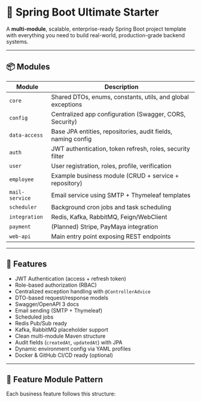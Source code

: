 # 🌟 Spring Boot Ultimate Starter

A **multi-module**, scalable, enterprise-ready Spring Boot project template with everything you need to build real-world, production-grade backend systems.

---

## 📦 Modules

| Module            | Description |
|-------------------|-------------|
| `core`            | Shared DTOs, enums, constants, utils, and global exceptions |
| `config`          | Centralized app configuration (Swagger, CORS, Security)     |
| `data-access`     | Base JPA entities, repositories, audit fields, naming config |
| `auth`            | JWT authentication, token refresh, roles, security filter   |
| `user`            | User registration, roles, profile, verification             |
| `employee`        | Example business module (CRUD + service + repository)       |
| `mail-service`    | Email service using SMTP + Thymeleaf templates              |
| `scheduler`       | Background cron jobs and task scheduling                    |
| `integration`     | Redis, Kafka, RabbitMQ, Feign/WebClient                     |
| `payment`         | (Planned) Stripe, PayMaya integration                       |
| `web-api`         | Main entry point exposing REST endpoints                    |

---

## 🔐 Features

- JWT Authentication (access + refresh token)
- Role-based authorization (RBAC)
- Centralized exception handling with `@ControllerAdvice`
- DTO-based request/response models
- Swagger/OpenAPI 3 docs
- Email sending (SMTP + Thymeleaf)
- Scheduled jobs
- Redis Pub/Sub ready
- Kafka, RabbitMQ placeholder support
- Clean multi-module Maven structure
- Audit fields (`createdAt`, `updatedAt`) with JPA
- Dynamic environment config via YAML profiles
- Docker & GitHub CI/CD ready (optional)

---

## 📁 Feature Module Pattern

Each business feature follows this structure:



